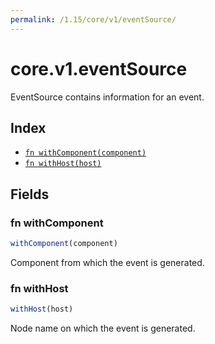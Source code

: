 ```yaml
---
permalink: /1.15/core/v1/eventSource/
---
```


# core.v1.eventSource

EventSource contains information for an event.

## Index

* [`fn withComponent(component)`](#fn-withcomponent)
* [`fn withHost(host)`](#fn-withhost)

## Fields

### fn withComponent

```ts
withComponent(component)
```

Component from which the event is generated.

### fn withHost

```ts
withHost(host)
```

Node name on which the event is generated.